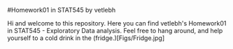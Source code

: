 #Homework01 in STAT545 by vetlebh

Hi and welcome to this repository. Here you can find vetlebh's Homework01 in STAT545 - Exploratory Data analysis. Feel free to hang around, and help yourself to a cold drink in the (fridge.)[Figs/Fridge.jpg]